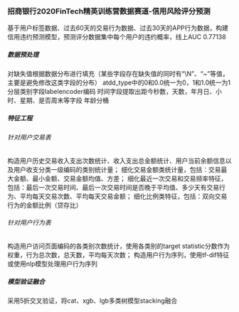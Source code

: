### 招商银行2020FinTech精英训练营数据赛道-信用风险评分预测

基于用户标签数据、过去60天的交易行为数据、过去30天的APP行为数据，构建信用违约预测模型，预测评分数据集中每个用户的违约概率，线上AUC 0.77138

##### 数据预处理
对缺失值根据数据分布进行填充（某些字段存在缺失值的同时有“\N”、“~”等值，主要是避免修改这类字段的分布）
atdd_type中的0和0.0统一为0，1和1.0统一为1
分层类别字段labelencoder编码
时间字段提取出距今秒数，天数，年月日、小时、星期、是否周末等字段
年龄分桶

##### 特征工程
###### 针对用户交易表
构造用户历史交易收入支出次数统计、收入支出总金额统计、用户当前余额信息以及用户收支分类一级编码的类别统计量；
细化交易金额类统计量，包括：交易最大金额、最小金额、交易金额均值、方差；
细化最近一次交易和交易频率特征，包括：最后一次交易时间、最后一次交易时间是否晚于平均值、多少天有交易行为、平均每天交易次数、平均每天交易金额；
细化比例类特征，包括：双向交易行为的金额比例（贷存比）

###### 针对用户行为表
构造用户访问页面编码的各类别次数统计，使用各类别的target statistic分数作为权重，行为总次数，总天数，平均每天次数；
构造用户行为序列，使用tf-dif特征或使用nlp模型处理用户行为序列

##### 模型验证融合
采用5折交叉验证，将cat、xgb、lgb多类树模型stacking融合

